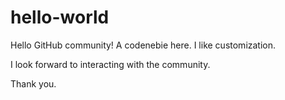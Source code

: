 # hello-world

Hello GitHub community!
A codenebie here.
I like customization.

I look forward to interacting with the community.

Thank you.
